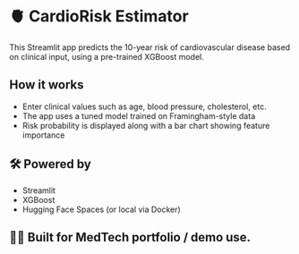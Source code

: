 # 🫀 CardioRisk Estimator

This Streamlit app predicts the 10-year risk of cardiovascular disease based on clinical input, using a pre-trained XGBoost model.

## How it works

- Enter clinical values such as age, blood pressure, cholesterol, etc.
- The app uses a tuned model trained on Framingham-style data
- Risk probability is displayed along with a bar chart showing feature importance

## 🛠 Powered by
- Streamlit
- XGBoost
- Hugging Face Spaces (or local via Docker)

## 👩‍⚕️ Built for MedTech portfolio / demo use.
